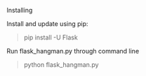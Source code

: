 Installing

Install and update using pip:

> pip install -U Flask

Run flask_hangman.py through command line

> python flask_hangman.py

